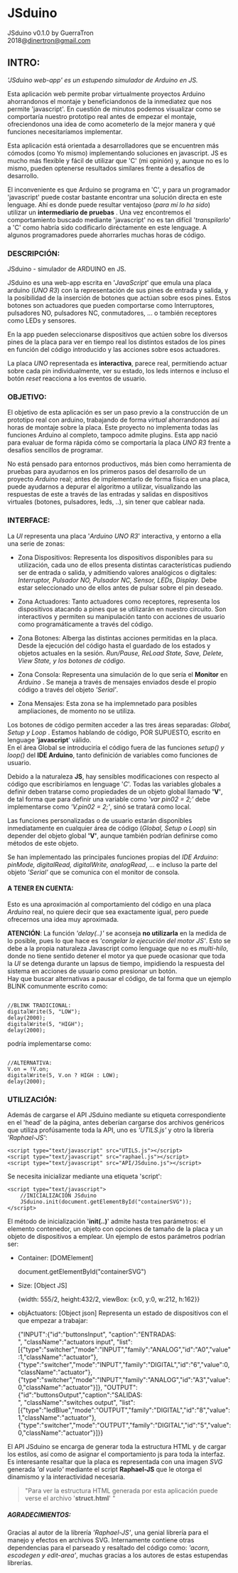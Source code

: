 # JSduino  
JSduino v0.1.0
by GuerraTron  
2018@<dinertron@gmail.com>

## INTRO: ##

*'JSduino web-app' es un estupendo simulador de Arduino en JS.*

Esta aplicación web permite probar virtualmente proyectos Arduino ahorrandonos el montaje y beneficiandonos de la inmediatez que nos permite 'javascript'. En cuestión de minutos podemos visualizar como se comportaría nuestro prototipo real antes de empezar el montaje, ofreciendonos una idea de como acometerlo de la mejor manera y qué funciones necesitaríamos implementar.

Esta aplicación está orientada a desarrolladores que se encuentren más cómodos (como Yo mismo) implementando soluciones en javascript. JS es mucho más flexible y fácil de utilizar que 'C' (mi opinión) y, aunque no es lo mismo, pueden optenerse resultados similares frente a desafíos de desarrollo.

El inconveniente es que Arduino se programa en 'C', y para un programador 'javascript' puede costar bastante encontrar una solución directa en este lenguage. Ahí es donde puede resultar ventajoso (*para mí lo ha sido*) utilizar un **intermediario de pruebas** . Una vez encontremos el comportamiento buscado mediante 'javascript' no es tan difícil '*transpilarlo*' a 'C' como habría sido codificarlo diréctamente en este lenguage.
A algunos programadores puede ahorrarles muchas horas de código.

### DESCRIPCIÓN: ###

JSduino - simulador de ARDUINO en JS.

JSduino es una web-app escrita en '*JavaScript*' que emula una placa arduino (*UNO R3*) con la representación de sus pines de entrada y salida, y la posibilidad de la inserción de botones que actúan sobre esos pines. Estos botones son actuadores que pueden comportarse como Interruptores, pulsadores NO, pulsadores NC, conmutadores, ... o también receptores como LEDs y sensores.

En la app pueden seleccionarse dispositivos que actúen sobre los diversos pines de la placa para ver en tiempo real los distintos estados de los pines en función del código introducido y las acciones sobre esos actuadores.

La placa *UNO* representada es **interactiva**, parece real, permitiendo actuar sobre cada pin individualmente, ver su estado, los leds internos e incluso el botón *reset* reacciona a los eventos de usuario.

### OBJETIVO: ###

El objetivo de esta aplicación es ser un paso previo a la construcción de un prototipo real con arduino, trabajando de forma *virtual* ahorrandonos así horas de montaje sobre la placa.
Este proyecto no implementa todas las funciones Arduino al completo, tampoco admite plugins. Esta app nació para evaluar de forma rápida cómo se comportaría la placa *UNO R3* frente a desafíos sencillos de programar. 

No está pensado para entornos productivos, más bien como herramienta de pruebas para ayudarnos en los primeros pasos del desarrollo de un proyecto *Arduino* real; antes de implementarlo de forma física en una placa, puede ayudarnos a depurar el algoritmo a utilizar, visualizando las respuestas de este a través de las entradas y salidas en dispositivos virtuales (botones, pulsadores, leds, ..), sin tener que cablear nada.

### INTERFACE: ###

La *UI* representa una placa '*Arduino UNO R3*' interactiva, y entorno a ella una serie de zonas:

  - Zona Dispositivos: Representa los dispositivos disponibles para su utilización, cada uno de ellos presenta distintas características pudiendo ser de entrada o salida, y admitiendo valores analógicos o digitales: *Interruptor, Pulsador NO, Pulsador NC, Sensor, LEDs, Display*. Debe estar seleccionado uno de ellos antes de pulsar sobre el pin deseado.

  - Zona Actuadores: Tanto actuadores como receptores, representa los dispositivos atacando a pines que se utilizarán en nuestro circuito. Son interactivos y permiten su manipulación tanto con acciones de usuario como programáticamente a través del código.

  - Zona Botones: Alberga las distintas acciones permitidas en la placa. Desde la ejecución del código hasta el guardado de los estados y objetos actuales en la sesión. *Run/Pause, ReLoad State, Save, Delete, View State, y los botones de código*.

  - Zona Consola: Representa una simulación de lo que sería el **Monitor** en *Arduino* . Se maneja a través de mensajes enviados desde el propio código a través del objeto *'Serial'*.

  - Zona Mensajes: Esta zona se ha implemnetado para posibles ampliaciones, de momento no se utiliza.
  
Los botones de código permiten acceder a las tres áreas separadas: *Global, Setup y Loop* . Estamos hablando de código, POR SUPUESTO, escrito en lenguage '**javascript**' válido.  
En el área Global se introduciría el código fuera de las funciones *setup() y loop()* del **IDE Arduino**, tanto definición de variables como funciones de usuario.

Debido a la naturaleza **JS**, hay sensibles modificaciones con respecto al código que escribiríamos en lenguage '*C*'. Todas las variables globales a definir deben tratarse como propiedades de un objeto global llamado **'V'**, de tal forma que para definir una variable como *'var pin02 = 2;'* debe implementarse como *'V.pin02 = 2;'*, sinó se tratará como local.

Las funciones personalizadas o de usuario estarán disponibles inmediatamente en cualquier área de código (*Global, Setup o Loop*) sin depender del objeto global **'V'**, aunque también podrían definirse como métodos de este objeto.

Se han implementado las principales funciones propias del *IDE Arduino*: *pinMode, digitalRead, digitalWrite, analogRead*, ... e incluso la parte del objeto *'Serial'* que se comunica con el monitor de consola.

#### A TENER EN CUENTA: ####

Esto es una aproximación al comportamiento del código en una placa *Arduino* real, no quiere decir que sea exactamente igual, pero puede ofrecernos una idea muy aproximada.

**ATENCIÓN**: La función *'delay(..)'* se aconseja **no utilizarla** en la medida de lo posible, pues lo que hace es *'congelar la ejecución del motor JS'*. Esto se debe a la propia naturaleza Javascript como lenguage que no es *multi-hilo*, donde no tiene sentido detener el motor ya que puede ocasionar que toda la *UI* se detenga durante un lapsus de tiempo, impidiendo la respuesta del sistema en acciones de usuario como presionar un botón.  
Hay que buscar alternativas a pausar el código, de tal forma que un ejemplo BLINK comunmente escrito como:

<code>
//BLINK TRADICIONAL:  
digitalWrite(5, "LOW");  
delay(2000);  
digitalWrite(5, "HIGH");  
delay(2000);
</code>

podría implementarse como: 

<code>
//ALTERNATIVA:  
V.on = !V.on;  
digitalWrite(5, V.on ? HIGH : LOW);  
delay(2000);
</code>

### UTILIZACIÓN: ###
  Además de cargarse el API JSduino mediante su etiqueta correspondiente en el 'head' de la página, antes deberían cargarse dos archivos genéricos que utiliza profúsamente toda la API, uno es *'UTILS.js'* y otro la librería *'Raphael-JS'*:  

    <script type="text/javascript" src="UTILS.js"></script>
    <script type="text/javascript" src="raphael.js"></script>
    <script type="text/javascript" src="API/JSduino.js"></script>

Se necesita inicializar mediante una etiqueta 'script':  

    <script type="text/javascript">
        //INICIALIZACIÓN JSduino
        JSduino.init(document.getElementById("containerSVG"));
    </script>
    
El método de inicialización '**init(..)**' admite hasta tres parámetros: el elemento contenedor, un objeto con opciones de tamaño de la placa y un objeto de dispositivos a emplear. Un ejemplo de estos parámetros podrían ser:

   - Container: [DOMElement]

        document.getElementById("containerSVG")

   - Size: [Object JS]

        {width: 555/2, height:432/2, viewBox: {x:0, y:0, w:212, h:162}}

   - objActuators: [Object json] Representa un estado de dispositivos con el que empezar a trabajar:

        {"INPUT":{"id":"buttonsInput", "caption":"ENTRADAS:<br />", "className":"actuators input", "list":[{"type":"switcher","mode":"INPUT","family":"ANALOG","id":"A0","value":1,"className":"actuator"}, {"type":"switcher","mode":"INPUT","family":"DIGITAL","id":"6","value":0,"className":"actuator"}, {"type":"switcher","mode":"INPUT","family":"ANALOG","id":"A3","value":0,"className":"actuator"}]}, "OUTPUT":{"id":"buttonsOutput","caption":"SALIDAS:<br />", "className":"switches output", "list":[{"type":"ledBlue","mode":"OUTPUT","family":"DIGITAL","id":"8","value":1,"className":"actuator"}, {"type":"switcher","mode":"OUTPUT","family":"DIGITAL","id":"5","value":0,"className":"actuator"}]}}

El API JSduino se encarga de generar toda la estructura HTML y de cargar los estilos, así como de asignar el comportamiento js para toda la interfaz.  
Es interesante resaltar que la placa es representada con una imagen *SVG* generada *'al vuelo'* mediante el script **Raphael-JS** que le otorga el dinamismo y la interactividad necesaria.

>"Para ver la estructura HTML generada por esta aplicación puede verse el archivo '**struct.html**' "

##### AGRADECIMIENTOS: #####
Gracias al autor de la librería *'Raphael-JS'*, una genial librería para el manejo y efectos en archivos SVG.
Internamente contiene otras dependencias para el parseado y resaltado del código como: *'acorn, escodegen y edit-area'*, muchas gracias a los autores de estas estupendas librerías.
